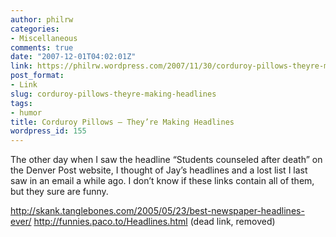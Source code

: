 ```yaml
---
author: philrw
categories:
- Miscellaneous
comments: true
date: "2007-12-01T04:02:01Z"
link: https://philrw.wordpress.com/2007/11/30/corduroy-pillows-theyre-making-headlines/
post_format:
- Link
slug: corduroy-pillows-theyre-making-headlines
tags:
- humor
title: Corduroy Pillows – They’re Making Headlines
wordpress_id: 155
---
```


The other day when I saw the headline “Students counseled after death” on the Denver Post website, I thought of Jay’s headlines and a lost list I last saw in an email a while ago. I don’t know if these links contain all of them, but they sure are funny.

http://skank.tanglebones.com/2005/05/23/best-newspaper-headlines-ever/
http://funnies.paco.to/Headlines.html (dead link, removed)
